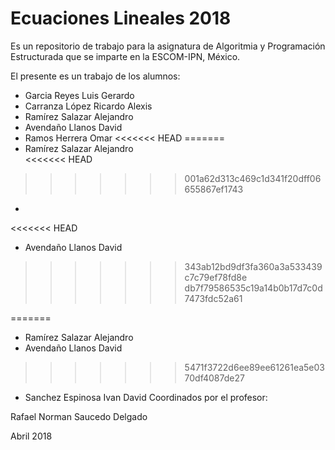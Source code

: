 # Ecuaciones Lineales 2018

Es un repositorio de trabajo para la asignatura de 
Algoritmia y Programación Estructurada 
que se imparte en la ESCOM-IPN, México.

El presente es un trabajo de los alumnos:
* Garcia Reyes Luis Gerardo
* Carranza López Ricardo Alexis
* Ramírez Salazar Alejandro 
* Avendaño Llanos David
* Ramos Herrera Omar
<<<<<<< HEAD
=======
* Ramírez Salazar Alejandro  
<<<<<<< HEAD
>>>>>>> 001a62d313c469c1d341f20dff06655867ef1743
*
<<<<<<< HEAD
* Avendaño Llanos David
>>>>>>> 343ab12bd9df3fa360a3a533439c7c79ef78fd8e
>>>>>>> db7f79586535c19a14b0b17d7c0d7473fdc52a61

=======
* Ramírez Salazar Alejandro 
* Avendaño Llanos David
>>>>>>> 5471f3722d6ee89ee61261ea5e0370df4087de27

* Sanchez Espinosa Ivan David
Coordinados por el profesor:

Rafael Norman Saucedo Delgado

Abril 2018
